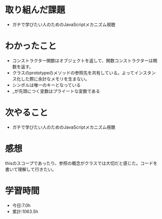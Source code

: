 # 取り組んだ課題
- ガチで学びたい人のためのJavaScriptメカニズム視聴
# わかったこと
- コンストラクター関数はオブジェクトを返して、関数コンストラクターは関数を返す。
- クラスのprototypeのメソッドの参照先を共有している。よってインスタンス化した際に余計なメモリを生まない。
- シンボルは唯一のキーとなっている
- _が先頭につく変数はプライートな変数である
# 次やること
- ガチで学びたい人のためのJavaScriptメカニズム視聴
# 感想
thisのスコープであったり、参照の概念がクラスでは大切だと感じた。コードを書いて理解して行きたい。
# 学習時間
- 今日:7.0h
- 累計:1063.5h